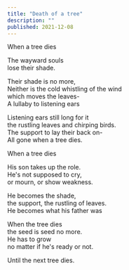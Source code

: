 ```yaml
---
title: "Death of a tree"
description: ""
published: 2021-12-08
---
```

When a tree dies    

The wayward souls    
lose their shade.    

Their shade is no more,    
Neither is the cold whistling of the wind    
which moves the leaves-        
A lullaby to listening ears    

Listening ears still long for it    
the rustling leaves and chirping birds.      
The support to lay their back on-         
All gone when a tree dies.    

When a tree dies    

His son takes up the role.    
He's not supposed to cry,     
or mourn, or show weakness.     

He becomes the shade,     
the support, the rustling of leaves.           
He becomes what his father was         

When the tree dies      
the seed is seed no more.           
He has to grow      
no matter if he's ready or not.     

Until the next tree dies.      
